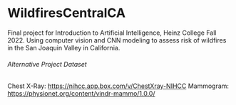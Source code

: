 # WildfiresCentralCA
Final project for Introduction to Artificial Intelligence, Heinz College Fall 2022. Using computer vision and CNN modeling to assess risk of wildfires in the San Joaquin Valley in California.

###### Alternative Project Dataset
Chest X-Ray: https://nihcc.app.box.com/v/ChestXray-NIHCC
Mammogram: https://physionet.org/content/vindr-mammo/1.0.0/
